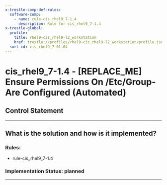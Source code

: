 ```yaml
---
x-trestle-comp-def-rules:
  software-comp:
    - name: rule-cis_rhel9_7-1.4
      description: Rule for cis_rhel9_7-1.4
x-trestle-global:
  profile:
    title: rhel9-cis_rhel9-l2_workstation
    href: trestle://profiles/rhel9-cis_rhel9-l2_workstation/profile.json
  sort-id: cis_rhel9_7-01.04
---
```


# cis_rhel9_7-1.4 - \[REPLACE_ME\] Ensure Permissions On /Etc/Group- Are Configured (Automated)

## Control Statement

______________________________________________________________________

## What is the solution and how is it implemented?

<!-- For implementation status enter one of: implemented, partial, planned, alternative, not-applicable -->

<!-- Note that the list of rules under ### Rules: is read-only and changes will not be captured after assembly to JSON -->

<!-- Add control implementation description here for control: cis_rhel9_7-1.4 -->

### Rules:

  - rule-cis_rhel9_7-1.4

### Implementation Status: planned

______________________________________________________________________
